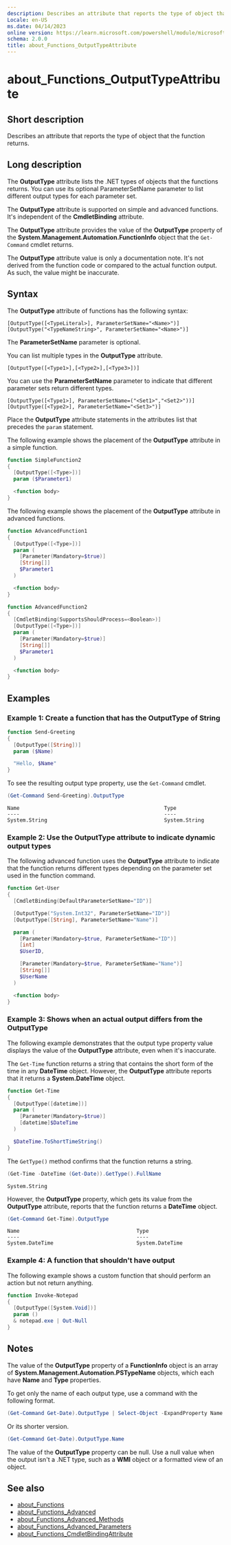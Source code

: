 ```yaml
---
description: Describes an attribute that reports the type of object that the function returns.
Locale: en-US
ms.date: 04/14/2023
online version: https://learn.microsoft.com/powershell/module/microsoft.powershell.core/about/about_functions_outputtypeattribute?view=powershell-7.4&WT.mc_id=ps-gethelp
schema: 2.0.0
title: about_Functions_OutputTypeAttribute
---
```

# about_Functions_OutputTypeAttribute

## Short description
Describes an attribute that reports the type of object that the function
returns.

## Long description

The **OutputType** attribute lists the .NET types of objects that the functions
returns. You can use its optional ParameterSetName parameter to list different
output types for each parameter set.

The **OutputType** attribute is supported on simple and advanced functions.
It's independent of the **CmdletBinding** attribute.

The **OutputType** attribute provides the value of the **OutputType** property
of the **System.Management.Automation.FunctionInfo** object that the
`Get-Command` cmdlet returns.

The **OutputType** attribute value is only a documentation note. It's not
derived from the function code or compared to the actual function output. As
such, the value might be inaccurate.

## Syntax

The **OutputType** attribute of functions has the following syntax:

```
[OutputType([<TypeLiteral>], ParameterSetName="<Name>")]
[OutputType("<TypeNameString>", ParameterSetName="<Name>")]
```

The **ParameterSetName** parameter is optional.

You can list multiple types in the **OutputType** attribute.

```
[OutputType([<Type1>],[<Type2>],[<Type3>])]
```

You can use the **ParameterSetName** parameter to indicate that different
parameter sets return different types.

```
[OutputType([<Type1>], ParameterSetName=("<Set1>","<Set2>"))]
[OutputType([<Type2>], ParameterSetName="<Set3>")]
```

Place the **OutputType** attribute statements in the attributes list that
precedes the `param` statement.

The following example shows the placement of the **OutputType** attribute in a
simple function.

```powershell
function SimpleFunction2
{
  [OutputType([<Type>])]
  param ($Parameter1)

  <function body>
}
```

The following example shows the placement of the **OutputType** attribute in
advanced functions.

```powershell
function AdvancedFunction1
{
  [OutputType([<Type>])]
  param (
    [Parameter(Mandatory=$true)]
    [String[]]
    $Parameter1
  )

  <function body>
}

function AdvancedFunction2
{
  [CmdletBinding(SupportsShouldProcess=<Boolean>)]
  [OutputType([<Type>])]
  param (
    [Parameter(Mandatory=$true)]
    [String[]]
    $Parameter1
  )

  <function body>
}
```

## Examples

### Example 1: Create a function that has the OutputType of String

```powershell
function Send-Greeting
{
  [OutputType([String])]
  param ($Name)

  "Hello, $Name"
}
```

To see the resulting output type property, use the `Get-Command` cmdlet.

```powershell
(Get-Command Send-Greeting).OutputType
```

```Output
Name                                               Type
----                                               ----
System.String                                      System.String
```

### Example 2: Use the OutputType attribute to indicate dynamic output types

The following advanced function uses the **OutputType** attribute to indicate
that the function returns different types depending on the parameter set used
in the function command.

```powershell
function Get-User
{
  [CmdletBinding(DefaultParameterSetName="ID")]

  [OutputType("System.Int32", ParameterSetName="ID")]
  [OutputType([String], ParameterSetName="Name")]

  param (
    [Parameter(Mandatory=$true, ParameterSetName="ID")]
    [int]
    $UserID,

    [Parameter(Mandatory=$true, ParameterSetName="Name")]
    [String[]]
    $UserName
  )

  <function body>
}
```

### Example 3: Shows when an actual output differs from the OutputType

The following example demonstrates that the output type property value
displays the value of the **OutputType** attribute, even when it's inaccurate.

The `Get-Time` function returns a string that contains the short form of the
time in any **DateTime** object. However, the **OutputType** attribute reports
that it returns a **System.DateTime** object.

```powershell
function Get-Time
{
  [OutputType([datetime])]
  param (
    [Parameter(Mandatory=$true)]
    [datetime]$DateTime
  )

  $DateTime.ToShortTimeString()
}
```

The `GetType()` method confirms that the function returns a string.

```powershell
(Get-Time -DateTime (Get-Date)).GetType().FullName
```

```Output
System.String
```

However, the **OutputType** property, which gets its value from the
**OutputType** attribute, reports that the function returns a **DateTime**
object.

```powershell
(Get-Command Get-Time).OutputType
```

```Output
Name                                      Type
----                                      ----
System.DateTime                           System.DateTime
```

### Example 4: A function  that shouldn't have output

The following example shows a custom function that should perform an action
but not return anything.

```powershell
function Invoke-Notepad
{
  [OutputType([System.Void])]
  param ()
  & notepad.exe | Out-Null
}
```

## Notes

The value of the **OutputType** property of a **FunctionInfo** object is an
array of **System.Management.Automation.PSTypeName** objects, which each have
**Name** and **Type** properties.

To get only the name of each output type, use a command with the following
format.

```powershell
(Get-Command Get-Date).OutputType | Select-Object -ExpandProperty Name
```

Or its shorter version.

```powershell
(Get-Command Get-Date).OutputType.Name
```

The value of the **OutputType** property can be null. Use a null value when the
output isn't a .NET type, such as a **WMI** object or a formatted view of an
object.

## See also

- [about_Functions](about_Functions.md)
- [about_Functions_Advanced](about_Functions_Advanced.md)
- [about_Functions_Advanced_Methods](about_Functions_Advanced_Methods.md)
- [about_Functions_Advanced_Parameters](about_Functions_Advanced_Parameters.md)
- [about_Functions_CmdletBindingAttribute](about_Functions_CmdletBindingAttribute.md)
